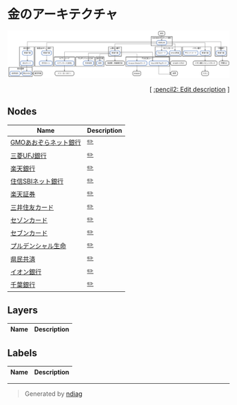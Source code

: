 # 金のアーキテクチャ

![view](view-nodes.svg)



<p align="right">
  [ <a href="../ndiag.descriptions/_index.md">:pencil2: Edit description</a> ]
</p>



## Nodes

| Name | Description |
| --- | --- |
| [GMOあおぞらネット銀行](node-gmoあおぞらネット銀行.md) | <a href="../ndiag.descriptions/_node-gmoあおぞらネット銀行.md">:pencil2:</a> |
| [三菱UFJ銀行](node-三菱ufj銀行.md) | <a href="../ndiag.descriptions/_node-三菱ufj銀行.md">:pencil2:</a> |
| [楽天銀行](node-楽天銀行.md) | <a href="../ndiag.descriptions/_node-楽天銀行.md">:pencil2:</a> |
| [住信SBIネット銀行](node-住信sbiネット銀行.md) | <a href="../ndiag.descriptions/_node-住信sbiネット銀行.md">:pencil2:</a> |
| [楽天証券](node-楽天証券.md) | <a href="../ndiag.descriptions/_node-楽天証券.md">:pencil2:</a> |
| [三井住友カード](node-三井住友カード.md) | <a href="../ndiag.descriptions/_node-三井住友カード.md">:pencil2:</a> |
| [セゾンカード](node-セゾンカード.md) | <a href="../ndiag.descriptions/_node-セゾンカード.md">:pencil2:</a> |
| [セブンカード](node-セブンカード.md) | <a href="../ndiag.descriptions/_node-セブンカード.md">:pencil2:</a> |
| [プルデンシャル生命](node-プルデンシャル生命.md) | <a href="../ndiag.descriptions/_node-プルデンシャル生命.md">:pencil2:</a> |
| [県民共済](node-県民共済.md) | <a href="../ndiag.descriptions/_node-県民共済.md">:pencil2:</a> |
| [イオン銀行](node-イオン銀行.md) | <a href="../ndiag.descriptions/_node-イオン銀行.md">:pencil2:</a> |
| [千葉銀行](node-千葉銀行.md) | <a href="../ndiag.descriptions/_node-千葉銀行.md">:pencil2:</a> |

## Layers

| Name | Description |
| --- | --- |

## Labels

| Name | Description |
| --- | --- |

---

> Generated by [ndiag](https://github.com/k1LoW/ndiag)
